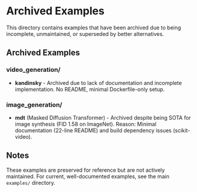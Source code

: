 # Archived Examples

This directory contains examples that have been archived due to being incomplete, unmaintained, or superseded by better alternatives.

## Archived Examples

### video_generation/

- **kandinsky** - Archived due to lack of documentation and incomplete implementation. No README, minimal Dockerfile-only setup.

### image_generation/

- **mdt** (Masked Diffusion Transformer) - Archived despite being SOTA for image synthesis (FID 1.58 on ImageNet). Reason: Minimal documentation (22-line README) and build dependency issues (scikit-video).

## Notes

These examples are preserved for reference but are not actively maintained. For current, well-documented examples, see the main `examples/` directory.
